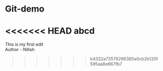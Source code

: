 # Git-demo
<<<<<<< HEAD
abcd
=======
This is my first edit
<br>
Author - Nitish
>>>>>>> b4332a73579296385e0cb2b120f595aa8e667fb7
